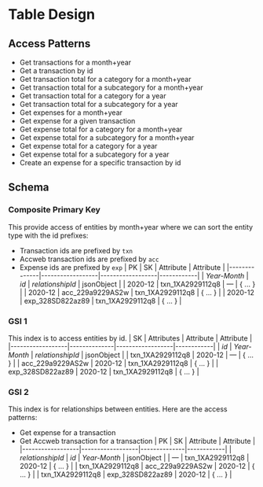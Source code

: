 # Table Design
## Access Patterns
- Get transactions for a month+year
- Get a transaction by id
- Get transaction total for a category for a month+year
- Get transaction total for a subcategory for a month+year
- Get transaction total for a category for a year
- Get transaction total for a subcategory for a year
- Get expenses for a month+year
- Get expense for a given transaction
- Get expense total for a category for a month+year
- Get expense total for a subcategory for a month+year
- Get expense total for a category for a year
- Get expense total for a subcategory for a year
- Create an expense for a specific transaction by id

## Schema
### Composite Primary Key
This provide access of entities by month+year where we can sort the entity type with the id prefixes:
- Transaction ids are prefixed by `txn`
- Accweb transaction ids are prefixed by `acc`
- Expense ids are prefixed by `exp`
| PK           | SK               | Attribute        | Attribute  |
|--------------|------------------|------------------|------------|
| *Year-Month* | *id*             | *relationshipId* | jsonObject |
| 2020-12      | txn_1XA2929112q8 | —                | { ... }    |
| 2020-12      | acc_229a9229AS2w | txn_1XA2929112q8 | { ... }    |
| 2020-12      | exp_328SD822az89 | txn_1XA2929112q8 | { ... }    |

### GSI 1
This index is to access entities by id.
| SK               | Attributes   | Attribute        | Attribute |
|------------------|--------------|------------------|------------|
| *id*             | *Year-Month* | *relationshipId* | jsonObject |
| txn_1XA2929112q8 | 2020-12      | —                | { ... }    |
| acc_229a9229AS2w | 2020-12      | txn_1XA2929112q8 | { ... }    |
| exp_328SD822az89 | 2020-12      | txn_1XA2929112q8 | { ... }    |

### GSI 2
This index is for relationships between entities. Here are the access patterns:
- Get expense for a transaction
- Get Accweb transaction for a transaction
| PK               | SK               | Attribute    | Attribute  |
|------------------|------------------|--------------|------------|
| *relationshipId* | *id*             | *Year-Month* | jsonObject |
| —                | txn_1XA2929112q8 | 2020-12      | { ... }    |
| txn_1XA2929112q8 | acc_229a9229AS2w | 2020-12      | { ... }    |
| txn_1XA2929112q8 | exp_328SD822az89 | 2020-12      | { ... }    |
